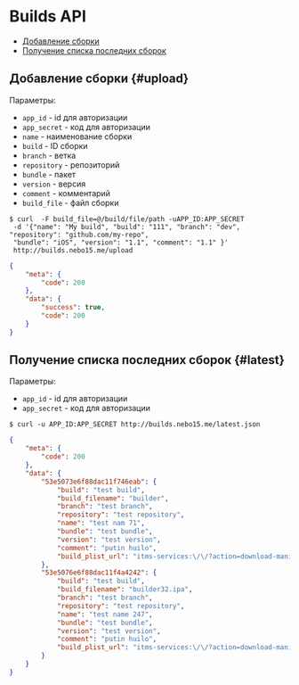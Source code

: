 # Builds API

- [Добавление сборки](#upload)
- [Получение списка последних сборок](#latest)


## Добавление сборки {#upload}

Параметры:

* `app_id` - id для авторизации
* `app_secret` - код для авторизации
* `name` - наименование сборки
* `build` - ID сборки
* `branch` - ветка
* `repository` - репозиторий
* `bundle` - пакет
* `version` - версия
* `comment` - комментарий
* `build_file` - файл сборки

```shell
$ curl  -F build_file=@/build/file/path -uAPP_ID:APP_SECRET
 -d '{"name": "My build", "build": "111", "branch": "dev", "repository": "github.com/my-repo",
 "bundle": "iOS", "version": "1.1", "comment": "1.1" }'
 http://builds.nebo15.me/upload
```


```json
{
    "meta": {
        "code": 200
    },
    "data": {
        "success": true,
        "code": 200
    }
}
```

## Получение списка последних сборок {#latest}

Параметры:

* `app_id` - id для авторизации
* `app_secret` - код для авторизации

```shell
$ curl -u APP_ID:APP_SECRET http://builds.nebo15.me/latest.json
```
```json
{
    "meta": {
        "code": 200
    },
    "data": {
        "53e5073e6f88dac11f746eab": {
            "build": "test build",
            "build_filename": "builder",
            "branch": "test branch",
            "repository": "test repository",
            "name": "test nam 71",
            "bundle": "test bundle",
            "version": "test version",
            "comment": "putin huilo",
            "build_plist_url": "itms-services:\/\/?action=download-manifest&url=itms-services:\/\/?action=download-manifest&url=http:\/\/builder.nebo15.me\/builds\/53e5073e6f88dac11f746eab\/test_nam_71.plist"
        },
        "53e5076e6f88dac11f4a4242": {
            "build": "test build",
            "build_filename": "builder32.ipa",
            "branch": "test branch",
            "repository": "test repository",
            "name": "test name 247",
            "bundle": "test bundle",
            "version": "test version",
            "comment": "putin huilo",
            "build_plist_url": "itms-services:\/\/?action=download-manifest&url=itms-services:\/\/?action=download-manifest&url=http:\/\/builder.nebo15.me\/builds\/53e5076e6f88dac11f4a4242\/test_name_247.plist"
        }
    }
}
```